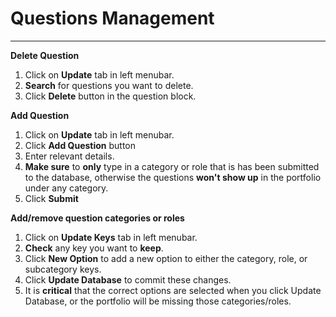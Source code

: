 # Questions Management
 - - -
**Delete Question**
1. Click on **Update** tab in left menubar.
2. **Search** for questions you want to delete.
3. Click **Delete** button in the question block.

**Add Question**
1. Click on **Update** tab in left menubar.
2. Click **Add Question** button
3. Enter relevant details.
4. **Make sure** to **only** type in a category or role that is has been submitted to the database, otherwise the questions **won't show up** in the portfolio under any category.
5. Click **Submit**

**Add/remove question categories or roles**
1. Click on **Update Keys** tab in left menubar.
2. **Check** any key you want to **keep**.
3. Click **New Option** to add a new option to either the category, role, or subcategory keys.
4. Click **Update Database** to commit these changes.
5. It is **critical** that the correct options are selected when you click Update Database, or the portfolio will be missing those categories/roles.
